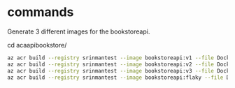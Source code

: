 #  commands 

Generate 3 different images for the bookstoreapi. 

cd acaapibookstore/
```bash
az acr build --registry srinmantest --image bookstoreapi:v1 --file Dockerfilev1 .
az acr build --registry srinmantest --image bookstoreapi:v2 --file Dockerfilev2 .
az acr build --registry srinmantest --image bookstoreapi:v3 --file Dockerfilev3 .
az acr build --registry srinmantest --image bookstoreapi:flaky --file Dockerfileflaky .
```


